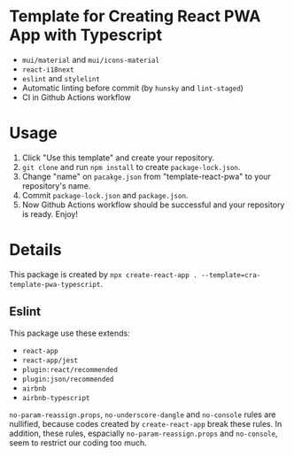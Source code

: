 # Template for Creating React PWA App with Typescript
- `mui/material` and `mui/icons-material`
- `react-i18next`
- `eslint` and `stylelint`
- Automatic linting before commit (by `hunsky` and `lint-staged`)
- CI in Github Actions workflow

# Usage
1. Click "Use this template" and create your repository.
2. `git clone` and run `npm install` to create `package-lock.json`.
3. Change "name" on `pacakge.json` from "template-react-pwa" to your repository's name.
4. Commit `package-lock.json` and `package.json`.
5. Now Github Actions workflow should be successful and your repository is ready. Enjoy!

# Details
This package is created by `npx create-react-app . --template=cra-template-pwa-typescript`.

## Eslint
This package use these extends:
- `react-app`
- `react-app/jest`
- `plugin:react/recommended`
- `plugin:json/recommended`
- `airbnb`
- `airbnb-typescript`

`no-param-reassign.props`, `no-underscore-dangle` and `no-console` rules are nullified,
because codes created by `create-react-app` break these rules.
In addition, these rules, espacially `no-param-reassign.props` and `no-console`, seem to restrict our
coding too much.

